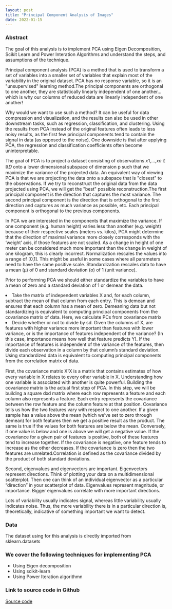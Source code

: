 ```yaml
---
layout: post
title: "Principal Component Analysis of Images"
date: 2022-01-15
---
```


<h3>Abstract</h3> 
<p>The goal of this analysis is to implement PCA using Eigen Decomposition, Scikit Learn and Power Interation Algorithms and understand the steps, and assumptions of the technique.</p>

<p>Principal component analysis (PCA) is a method that is used to transform a set of variables into a smaller set of variables that explain most of the variability in the original dataset. PCA has no response variable, so it is an "unsupervised" learning method.The principal components are orthogonal to one another, they are statistically linearly independent of one another… which is why our columns of reduced data are linearly independent of one another!</p>

<p>Why would we want to use such a method? It can be useful for data compression and visualization, and the results can also be used in other downstream tasks, such as regression, classification, and clustering. Using the results from PCA instead of the original features often leads to less noisy results, as the first few principal components tend to contain the signal in data (as opposed to the noise). One downside is that after applying PCA, the regression and classification coefficients often become uninterpretable.</p>

<p>The goal of PCA is to project a dataset consisting of observations  𝑥1,…,𝑥𝑛 ∈ ℝ𝐷  onto a lower dimensional subspace of dimension p such that we maximize the variance of the projected data. An equivalent way of viewing PCA is that we are projecting the data onto a subspace that is "closest" to the observations. If we try to reconstruct the original data from the data projected using PCA, we will get the "best" possible reconstruction.The first principal component is the direction that captures the most variance. The second principal component is the direction that is orthogonal to the first direction and captures as much variance as possible, etc. Each principal component is orthogonal to the previous components.</p>

<p>In PCA we are interested in the components that maximize the variance. If one component (e.g. human height) varies less than another (e.g. weight) because of their respective scales (meters vs. kilos), PCA might determine that the direction of maximal variance more closely corresponds with the ‘weight’ axis, if those features are not scaled. As a change in height of one meter can be considered much more important than the change in weight of one kilogram, this is clearly incorrect. Normalization rescales the values into a range of [0,1]. This might be useful in some cases where all parameters need to have the same positive scale. Standardization rescales data to have a mean (μ) of 0 and standard deviation (σ) of 1 (unit variance). </p>
    
<p>Prior to performing PCA we should either standardize the variables to have a mean of zero and a standard deviation of 1 or demean the data. 

<li>Take the matrix of independent variables X and, for each column, subtract the mean of that column from each entry. This is demean and ensures that each column has a mean of zero. Demeaning data but not standardizing is equivalent to computing principal components from the covariance matrix of data. Here, we calculate PCs from covariance matrix</li>
<li>Decide whether or not to divide by sd. Given the columns of X, are features with higher variance more important than features with lower variance, or is the importance of features independent of the variance? (In this case, importance means how well that feature predicts Y). If the importance of features is independent of the variance of the features, then divide each observation in a column by that column’s standard deviation. Using standardized data is equivalent to computing principal components from the correlation matrix of data.

</p>

<p>First, the covariance matrix XᵀX is a matrix that contains estimates of how every variable in X relates to every other variable in X. Understanding how one variable is associated with another is quite powerful. Building the covariance matrix is the actual first step of PCA. In this step, we will be building a square dxd matrix where each row represents a feature and each column also represents a feature. Each entry represents the covariance between the row feature and the column feature at that position. Covariance tells us how the two features vary with respect to one another. If a given sample has a value above the mean (which we’ve set to zero through demean) for both features then we get a positive result as the product. The same is true if the values for both features are below the mean. Conversely, if one value is below and one is above we will get a negative value. If the covariance for a given pair of features is positive, both of these features tend to increase together. If the covariance is negative, one feature tends to increase as the other decreases. If the covariance is zero then the two features are unrelated.Correlation is defined as the covariance divided by the product of both standard deviations.</p>

<p>Second, eigenvalues and eigenvectors are important. Eigenvectors represent directions. Think of plotting your data on a multidimensional scatterplot. Then one can think of an individual eigenvector as a particular “direction” in your scatterplot of data. Eigenvalues represent magnitude, or importance. Bigger eigenvalues correlate with more important directions.</p>

<p>Lots of variability usually indicates signal, whereas little variability usually indicates noise. Thus, the more variability there is in a particular direction is, theoretically, indicative of something important we want to detect.</p>

<h3> Data</h3>
<p>The dataset using for this analysis is directly imported from sklearn.datasets</p>

<h3>We cover the following techniques for implementing PCA</h3>
<ul>
    <li>Using Eigen decomposition </li>
    <li>Using scikit-learn</li>
    <li>Using Power Iteration algorithmn</li>
</ul>

<h3>Link to source code in Github</h3> 
<a href= "https://github.com/lakshmi2688/PCA_Images">Source code</a>
